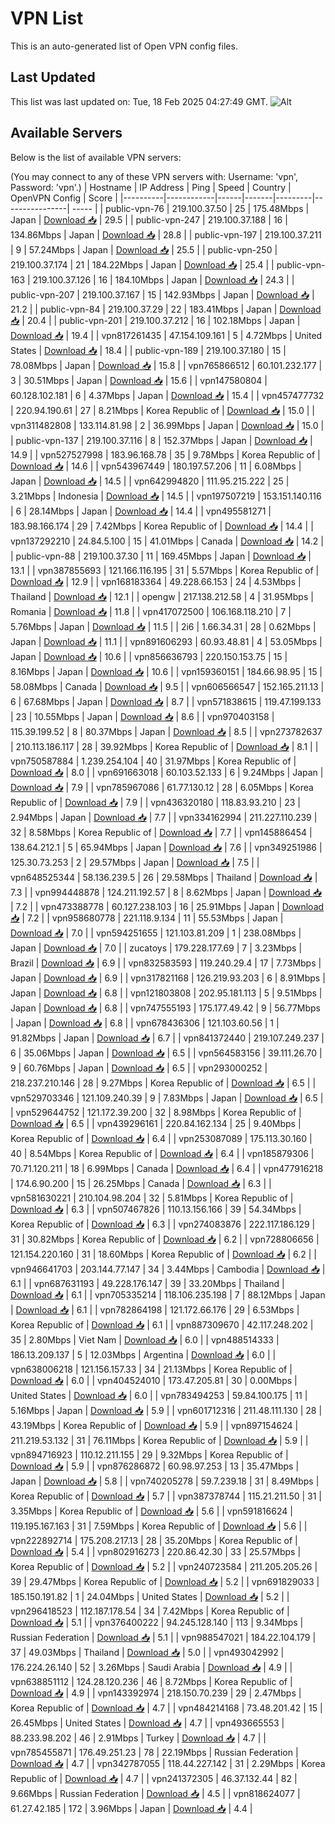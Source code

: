 # VPN List

This is an auto-generated list of Open VPN config files.

## Last Updated

This list was last updated on: Tue, 18 Feb 2025 04:27:49 GMT.
![Alt](https://repobeats.axiom.co/api/embed/186b98318ef1479477931607c1ad7d823f12451f.svg "Repobeats analytics image")

## Available Servers

Below is the list of available VPN servers:

(You may connect to any of these VPN servers with: Username: 'vpn', Password: 'vpn'.)
| Hostname | IP Address | Ping | Speed | Country | OpenVPN Config | Score |
|----------|------------|------|-------|---------|----------------| ----- |
| public-vpn-76 | 219.100.37.50 | 25 | 175.48Mbps | Japan | [Download 📥](./configs/server_0_JP.ovpn) | 29.5 |
| public-vpn-247 | 219.100.37.188 | 16 | 134.86Mbps | Japan | [Download 📥](./configs/server_1_JP.ovpn) | 28.8 |
| public-vpn-197 | 219.100.37.211 | 9 | 57.24Mbps | Japan | [Download 📥](./configs/server_2_JP.ovpn) | 25.5 |
| public-vpn-250 | 219.100.37.174 | 21 | 184.22Mbps | Japan | [Download 📥](./configs/server_3_JP.ovpn) | 25.4 |
| public-vpn-163 | 219.100.37.126 | 16 | 184.10Mbps | Japan | [Download 📥](./configs/server_4_JP.ovpn) | 24.3 |
| public-vpn-207 | 219.100.37.167 | 15 | 142.93Mbps | Japan | [Download 📥](./configs/server_5_JP.ovpn) | 21.2 |
| public-vpn-84 | 219.100.37.29 | 22 | 183.41Mbps | Japan | [Download 📥](./configs/server_6_JP.ovpn) | 20.4 |
| public-vpn-201 | 219.100.37.212 | 16 | 102.18Mbps | Japan | [Download 📥](./configs/server_7_JP.ovpn) | 19.4 |
| vpn817261435 | 47.154.109.161 | 5 | 4.72Mbps | United States | [Download 📥](./configs/server_8_US.ovpn) | 18.4 |
| public-vpn-189 | 219.100.37.180 | 15 | 78.08Mbps | Japan | [Download 📥](./configs/server_9_JP.ovpn) | 15.8 |
| vpn765866512 | 60.101.232.177 | 3 | 30.51Mbps | Japan | [Download 📥](./configs/server_10_JP.ovpn) | 15.6 |
| vpn147580804 | 60.128.102.181 | 6 | 4.37Mbps | Japan | [Download 📥](./configs/server_11_JP.ovpn) | 15.4 |
| vpn457477732 | 220.94.190.61 | 27 | 8.21Mbps | Korea Republic of | [Download 📥](./configs/server_12_KR.ovpn) | 15.0 |
| vpn311482808 | 133.114.81.98 | 2 | 36.99Mbps | Japan | [Download 📥](./configs/server_13_JP.ovpn) | 15.0 |
| public-vpn-137 | 219.100.37.116 | 8 | 152.37Mbps | Japan | [Download 📥](./configs/server_14_JP.ovpn) | 14.9 |
| vpn527527998 | 183.96.168.78 | 35 | 9.78Mbps | Korea Republic of | [Download 📥](./configs/server_15_KR.ovpn) | 14.6 |
| vpn543967449 | 180.197.57.206 | 11 | 6.08Mbps | Japan | [Download 📥](./configs/server_16_JP.ovpn) | 14.5 |
| vpn642994820 | 111.95.215.222 | 25 | 3.21Mbps | Indonesia | [Download 📥](./configs/server_17_ID.ovpn) | 14.5 |
| vpn197507219 | 153.151.140.116 | 6 | 28.14Mbps | Japan | [Download 📥](./configs/server_18_JP.ovpn) | 14.4 |
| vpn495581271 | 183.98.166.174 | 29 | 7.42Mbps | Korea Republic of | [Download 📥](./configs/server_19_KR.ovpn) | 14.4 |
| vpn137292210 | 24.84.5.100 | 15 | 41.01Mbps | Canada | [Download 📥](./configs/server_20_CA.ovpn) | 14.2 |
| public-vpn-88 | 219.100.37.30 | 11 | 169.45Mbps | Japan | [Download 📥](./configs/server_21_JP.ovpn) | 13.1 |
| vpn387855693 | 121.166.116.195 | 31 | 5.57Mbps | Korea Republic of | [Download 📥](./configs/server_22_KR.ovpn) | 12.9 |
| vpn168183364 | 49.228.66.153 | 24 | 4.53Mbps | Thailand | [Download 📥](./configs/server_23_TH.ovpn) | 12.1 |
| opengw | 217.138.212.58 | 4 | 31.95Mbps | Romania | [Download 📥](./configs/server_24_RO.ovpn) | 11.8 |
| vpn417072500 | 106.168.118.210 | 7 | 5.76Mbps | Japan | [Download 📥](./configs/server_25_JP.ovpn) | 11.5 |
| 2i6 | 1.66.34.31 | 28 | 0.62Mbps | Japan | [Download 📥](./configs/server_26_JP.ovpn) | 11.1 |
| vpn891606293 | 60.93.48.81 | 4 | 53.05Mbps | Japan | [Download 📥](./configs/server_27_JP.ovpn) | 10.6 |
| vpn856636793 | 220.150.153.75 | 15 | 8.16Mbps | Japan | [Download 📥](./configs/server_28_JP.ovpn) | 10.6 |
| vpn159360151 | 184.66.98.95 | 15 | 58.08Mbps | Canada | [Download 📥](./configs/server_29_CA.ovpn) | 9.5 |
| vpn606566547 | 152.165.211.13 | 6 | 67.68Mbps | Japan | [Download 📥](./configs/server_30_JP.ovpn) | 8.7 |
| vpn571838615 | 119.47.199.133 | 23 | 10.55Mbps | Japan | [Download 📥](./configs/server_31_JP.ovpn) | 8.6 |
| vpn970403158 | 115.39.199.52 | 8 | 80.37Mbps | Japan | [Download 📥](./configs/server_32_JP.ovpn) | 8.5 |
| vpn273782637 | 210.113.186.117 | 28 | 39.92Mbps | Korea Republic of | [Download 📥](./configs/server_33_KR.ovpn) | 8.1 |
| vpn750587884 | 1.239.254.104 | 40 | 31.97Mbps | Korea Republic of | [Download 📥](./configs/server_34_KR.ovpn) | 8.0 |
| vpn691663018 | 60.103.52.133 | 6 | 9.24Mbps | Japan | [Download 📥](./configs/server_35_JP.ovpn) | 7.9 |
| vpn785967086 | 61.77.130.12 | 28 | 6.05Mbps | Korea Republic of | [Download 📥](./configs/server_36_KR.ovpn) | 7.9 |
| vpn436320180 | 118.83.93.210 | 23 | 2.94Mbps | Japan | [Download 📥](./configs/server_37_JP.ovpn) | 7.7 |
| vpn334162994 | 211.227.110.239 | 32 | 8.58Mbps | Korea Republic of | [Download 📥](./configs/server_38_KR.ovpn) | 7.7 |
| vpn145886454 | 138.64.212.1 | 5 | 65.94Mbps | Japan | [Download 📥](./configs/server_39_JP.ovpn) | 7.6 |
| vpn349251986 | 125.30.73.253 | 2 | 29.57Mbps | Japan | [Download 📥](./configs/server_40_JP.ovpn) | 7.5 |
| vpn648525344 | 58.136.239.5 | 26 | 29.58Mbps | Thailand | [Download 📥](./configs/server_41_TH.ovpn) | 7.3 |
| vpn994448878 | 124.211.192.57 | 8 | 8.62Mbps | Japan | [Download 📥](./configs/server_42_JP.ovpn) | 7.2 |
| vpn473388778 | 60.127.238.103 | 16 | 25.91Mbps | Japan | [Download 📥](./configs/server_43_JP.ovpn) | 7.2 |
| vpn958680778 | 221.118.9.134 | 11 | 55.53Mbps | Japan | [Download 📥](./configs/server_44_JP.ovpn) | 7.0 |
| vpn594251655 | 121.103.81.209 | 1 | 238.08Mbps | Japan | [Download 📥](./configs/server_45_JP.ovpn) | 7.0 |
| zucatoys | 179.228.177.69 | 7 | 3.23Mbps | Brazil | [Download 📥](./configs/server_46_BR.ovpn) | 6.9 |
| vpn832583593 | 119.240.29.4 | 17 | 7.73Mbps | Japan | [Download 📥](./configs/server_47_JP.ovpn) | 6.9 |
| vpn317821168 | 126.219.93.203 | 6 | 8.91Mbps | Japan | [Download 📥](./configs/server_48_JP.ovpn) | 6.8 |
| vpn121803808 | 202.95.181.113 | 5 | 9.51Mbps | Japan | [Download 📥](./configs/server_49_JP.ovpn) | 6.8 |
| vpn747555193 | 175.177.49.42 | 9 | 56.77Mbps | Japan | [Download 📥](./configs/server_50_JP.ovpn) | 6.8 |
| vpn678436306 | 121.103.60.56 | 1 | 91.82Mbps | Japan | [Download 📥](./configs/server_51_JP.ovpn) | 6.7 |
| vpn841372440 | 219.107.249.237 | 6 | 35.06Mbps | Japan | [Download 📥](./configs/server_52_JP.ovpn) | 6.5 |
| vpn564583156 | 39.111.26.70 | 9 | 60.76Mbps | Japan | [Download 📥](./configs/server_53_JP.ovpn) | 6.5 |
| vpn293000252 | 218.237.210.146 | 28 | 9.27Mbps | Korea Republic of | [Download 📥](./configs/server_54_KR.ovpn) | 6.5 |
| vpn529703346 | 121.109.240.39 | 9 | 7.83Mbps | Japan | [Download 📥](./configs/server_55_JP.ovpn) | 6.5 |
| vpn529644752 | 121.172.39.200 | 32 | 8.98Mbps | Korea Republic of | [Download 📥](./configs/server_56_KR.ovpn) | 6.5 |
| vpn439296161 | 220.84.162.134 | 25 | 9.40Mbps | Korea Republic of | [Download 📥](./configs/server_57_KR.ovpn) | 6.4 |
| vpn253087089 | 175.113.30.160 | 40 | 8.54Mbps | Korea Republic of | [Download 📥](./configs/server_58_KR.ovpn) | 6.4 |
| vpn185879306 | 70.71.120.211 | 18 | 6.99Mbps | Canada | [Download 📥](./configs/server_59_CA.ovpn) | 6.4 |
| vpn477916218 | 174.6.90.200 | 15 | 26.25Mbps | Canada | [Download 📥](./configs/server_60_CA.ovpn) | 6.3 |
| vpn581630221 | 210.104.98.204 | 32 | 5.81Mbps | Korea Republic of | [Download 📥](./configs/server_61_KR.ovpn) | 6.3 |
| vpn507467826 | 110.13.156.166 | 39 | 54.34Mbps | Korea Republic of | [Download 📥](./configs/server_62_KR.ovpn) | 6.3 |
| vpn274083876 | 222.117.186.129 | 31 | 30.82Mbps | Korea Republic of | [Download 📥](./configs/server_63_KR.ovpn) | 6.2 |
| vpn728806656 | 121.154.220.160 | 31 | 18.60Mbps | Korea Republic of | [Download 📥](./configs/server_64_KR.ovpn) | 6.2 |
| vpn946641703 | 203.144.77.147 | 34 | 3.44Mbps | Cambodia | [Download 📥](./configs/server_65_KH.ovpn) | 6.1 |
| vpn687631193 | 49.228.176.147 | 39 | 33.20Mbps | Thailand | [Download 📥](./configs/server_66_TH.ovpn) | 6.1 |
| vpn705335214 | 118.106.235.198 | 7 | 88.12Mbps | Japan | [Download 📥](./configs/server_67_JP.ovpn) | 6.1 |
| vpn782864198 | 121.172.66.176 | 29 | 6.53Mbps | Korea Republic of | [Download 📥](./configs/server_68_KR.ovpn) | 6.1 |
| vpn887309670 | 42.117.248.202 | 35 | 2.80Mbps | Viet Nam | [Download 📥](./configs/server_69_VN.ovpn) | 6.0 |
| vpn488514333 | 186.13.209.137 | 5 | 12.03Mbps | Argentina | [Download 📥](./configs/server_70_AR.ovpn) | 6.0 |
| vpn638006218 | 121.156.157.33 | 34 | 21.13Mbps | Korea Republic of | [Download 📥](./configs/server_71_KR.ovpn) | 6.0 |
| vpn404524010 | 173.47.205.81 | 30 | 0.00Mbps | United States | [Download 📥](./configs/server_72_US.ovpn) | 6.0 |
| vpn783494253 | 59.84.100.175 | 11 | 5.16Mbps | Japan | [Download 📥](./configs/server_73_JP.ovpn) | 5.9 |
| vpn601712316 | 211.48.111.130 | 28 | 43.19Mbps | Korea Republic of | [Download 📥](./configs/server_74_KR.ovpn) | 5.9 |
| vpn897154624 | 211.219.53.132 | 31 | 76.11Mbps | Korea Republic of | [Download 📥](./configs/server_75_KR.ovpn) | 5.9 |
| vpn894716923 | 110.12.211.155 | 29 | 9.32Mbps | Korea Republic of | [Download 📥](./configs/server_76_KR.ovpn) | 5.9 |
| vpn876286872 | 60.98.97.253 | 13 | 35.47Mbps | Japan | [Download 📥](./configs/server_77_JP.ovpn) | 5.8 |
| vpn740205278 | 59.7.239.18 | 31 | 8.49Mbps | Korea Republic of | [Download 📥](./configs/server_78_KR.ovpn) | 5.7 |
| vpn387378744 | 115.21.211.50 | 31 | 3.35Mbps | Korea Republic of | [Download 📥](./configs/server_79_KR.ovpn) | 5.6 |
| vpn591816624 | 119.195.167.163 | 31 | 7.59Mbps | Korea Republic of | [Download 📥](./configs/server_80_KR.ovpn) | 5.6 |
| vpn222892714 | 175.208.217.13 | 28 | 35.20Mbps | Korea Republic of | [Download 📥](./configs/server_81_KR.ovpn) | 5.4 |
| vpn802916273 | 220.86.42.30 | 33 | 25.57Mbps | Korea Republic of | [Download 📥](./configs/server_82_KR.ovpn) | 5.2 |
| vpn240723584 | 211.205.205.26 | 39 | 29.47Mbps | Korea Republic of | [Download 📥](./configs/server_83_KR.ovpn) | 5.2 |
| vpn691829033 | 185.150.191.82 | 1 | 24.04Mbps | United States | [Download 📥](./configs/server_84_US.ovpn) | 5.2 |
| vpn296418523 | 112.187.178.54 | 34 | 7.42Mbps | Korea Republic of | [Download 📥](./configs/server_85_KR.ovpn) | 5.1 |
| vpn376400222 | 94.245.128.140 | 113 | 9.34Mbps | Russian Federation | [Download 📥](./configs/server_86_RU.ovpn) | 5.1 |
| vpn988547021 | 184.22.104.179 | 37 | 49.03Mbps | Thailand | [Download 📥](./configs/server_87_TH.ovpn) | 5.0 |
| vpn493042992 | 176.224.26.140 | 52 | 3.26Mbps | Saudi Arabia | [Download 📥](./configs/server_88_SA.ovpn) | 4.9 |
| vpn638851112 | 124.28.120.236 | 46 | 8.72Mbps | Korea Republic of | [Download 📥](./configs/server_89_KR.ovpn) | 4.9 |
| vpn143392974 | 218.150.70.239 | 29 | 2.47Mbps | Korea Republic of | [Download 📥](./configs/server_90_KR.ovpn) | 4.7 |
| vpn484214168 | 73.48.201.42 | 15 | 26.45Mbps | United States | [Download 📥](./configs/server_91_US.ovpn) | 4.7 |
| vpn493665553 | 88.233.98.202 | 46 | 2.91Mbps | Turkey | [Download 📥](./configs/server_92_TR.ovpn) | 4.7 |
| vpn785455871 | 176.49.251.23 | 78 | 22.19Mbps | Russian Federation | [Download 📥](./configs/server_93_RU.ovpn) | 4.7 |
| vpn342787055 | 118.44.227.142 | 31 | 2.29Mbps | Korea Republic of | [Download 📥](./configs/server_94_KR.ovpn) | 4.7 |
| vpn241372305 | 46.37.132.44 | 82 | 9.66Mbps | Russian Federation | [Download 📥](./configs/server_95_RU.ovpn) | 4.5 |
| vpn818624077 | 61.27.42.185 | 172 | 3.96Mbps | Japan | [Download 📥](./configs/server_96_JP.ovpn) | 4.4 |
